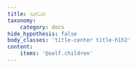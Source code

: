 ```yaml
---
title: ඛන්ධක
taxonomy:
    category: docs
hide_hypothesis: false
body_classes: 'title-center title-h1h2'
content:
    items: '@self.children'
---
```


